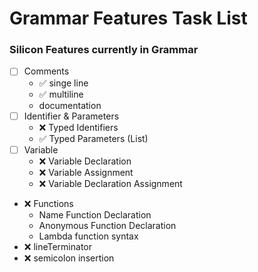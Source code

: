 # Grammar Features Task List

### Silicon Features currently in Grammar

- [ ] Comments
    - ✅ singe line
    - ✅ multiline
    - documentation
- [ ] Identifier & Parameters
   - ❌ Typed Identifiers
   - ✅ Typed Parameters (List)
- [ ] Variable
    - ❌ Variable Declaration
    - ❌ Variable Assignment
    - ❌ Variable Declaration Assignment
- ❌ Functions 
    - Name Function Declaration
    - Anonymous Function Declaration
    - Lambda function syntax
- ❌ lineTerminator
- ❌ semicolon insertion

